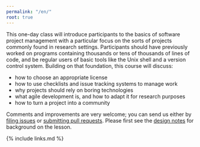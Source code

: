 ```yaml
---
permalink: "/en/"
root: true
---
```

This one-day class will introduce participants to the basics of software project management
with a particular focus on the sorts of projects commonly found in research settings.
Participants should have previously worked on
programs containing thousands or tens of thousands of lines of code,
and be regular users of basic tools like the Unix shell and a version control system.
Building on that foundation, this course will discuss:

-   how to choose an appropriate license
-   how to use checklists and issue tracking systems to manage work
-   why projects should rely on boring technologies
-   what agile development is, and how to adapt it for research purposes
-   how to turn a project into a community

Comments and improvements are very welcome;
you can send us either by [filing issues]({{site.repo}}/issues)
or [submitting pull requests]({{site.repo}}/pulls).
Please first see the [design notes](./design/) for background on the lesson.

{% include links.md %}
